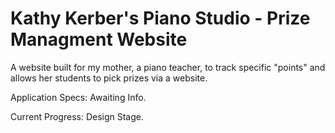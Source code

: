 # Kathy Kerber's Piano Studio - Prize Managment Website
A website built for my mother, a piano teacher, to track specific "points" and allows her students to pick prizes via a website. 

Application Specs: Awaiting Info.

Current Progress: Design Stage. 


